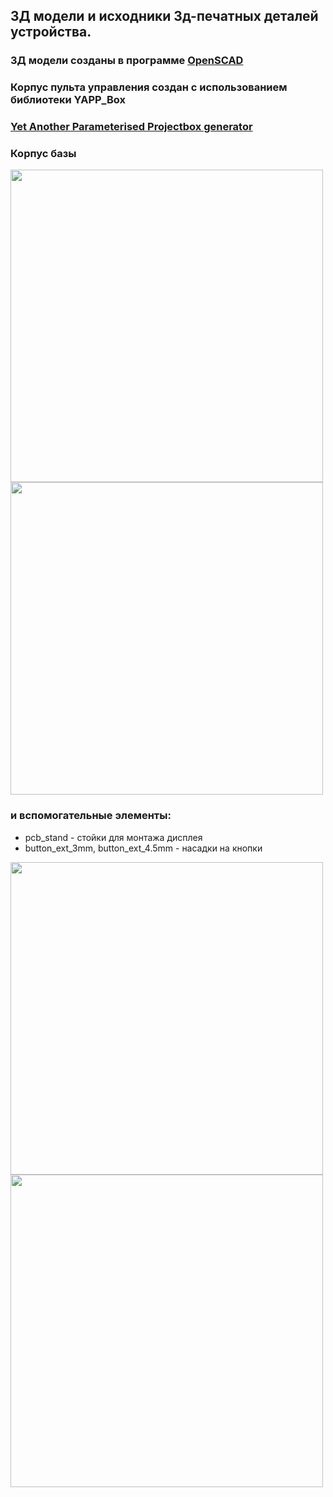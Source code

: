 ## 3Д модели и исходники 3д-печатных деталей устройства.
### 3Д модели созданы в программе [OpenSCAD](https://openscad.org/)
### Корпус пульта управления создан с использованием библиотеки YAPP_Box 
### [Yet Another Parameterised Projectbox generator](https://mrwheel-docs.gitbook.io/yappgenerator_en/)

### Корпус базы 

<img align="center" width=500 src="https://github.com/MelexinVN/kombo_bs/blob/main/public/3d/base_box_v.1.0/base_box_niz.PNG" />
<img align="center" width=500 src="https://github.com/MelexinVN/kombo_bs/blob/main/public/3d/base_box_v.1.0/base_box_verh.PNG" />

### и вспомогательные элементы:
- pcb_stand - стойки для монтажа дисплея
- button_ext_3mm, button_ext_4.5mm - насадки на кнопки

<img align="center" width=500 src="https://github.com/MelexinVN/bs_kombo_bs/blob/main/hardware/3d/button_box/button_box_niz.PNG" />

<img align="center" width=500 src="https://github.com/MelexinVN/bs_kombo_bs/blob/main/hardware/3d/button_box/button_box_verh.PNG" />
